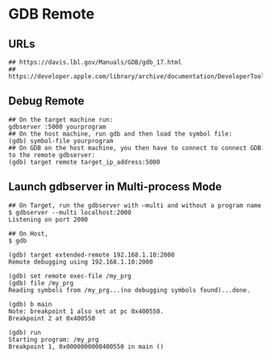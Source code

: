 GDB Remote
==========

## URLs

    ## https://davis.lbl.gov/Manuals/GDB/gdb_17.html
    ## https://developer.apple.com/library/archive/documentation/DeveloperTools/gdb/gdb/gdb_18.html


## Debug Remote

    ## On the target machine run:
    gdbserver :5000 yourprogram
    ## On the host machine, run gdb and then load the symbol file:
    (gdb) symbol-file yourprogram
    ## On GDB on the host machine, you then have to connect to connect GDB to the remote gdbserver:
    (gdb) target remote target_ip_address:5000

## Launch gdbserver in Multi-process Mode

    ## On Target, run the gdbserver with –multi and without a program name
    $ gdbserver --multi localhost:2000
    Listening on port 2000

    ## On Host,
    $ gdb

    (gdb) target extended-remote 192.168.1.10:2000
    Remote debugging using 192.168.1.10:2000

    (gdb) set remote exec-file /my_prg
    (gdb) file /my_prg
    Reading symbols from /my_prg...(no debugging symbols found)...done.

    (gdb) b main
    Note: breakpoint 1 also set at pc 0x400550.
    Breakpoint 2 at 0x400550

    (gdb) run
    Starting program: /my_prg
    Breakpoint 1, 0x0000000000400550 in main ()
